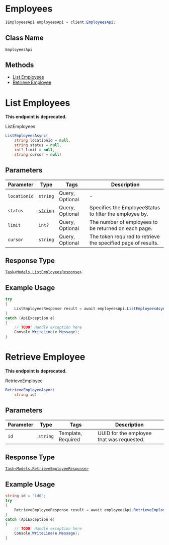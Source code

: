 # Employees

```csharp
IEmployeesApi employeesApi = client.EmployeesApi;
```

## Class Name

`EmployeesApi`

## Methods

* [List Employees](../../doc/api/employees.md#list-employees)
* [Retrieve Employee](../../doc/api/employees.md#retrieve-employee)


# List Employees

**This endpoint is deprecated.**

ListEmployees

```csharp
ListEmployeesAsync(
    string locationId = null,
    string status = null,
    int? limit = null,
    string cursor = null)
```

## Parameters

| Parameter | Type | Tags | Description |
|  --- | --- | --- | --- |
| `locationId` | `string` | Query, Optional | - |
| `status` | [`string`](../../doc/models/employee-status.md) | Query, Optional | Specifies the EmployeeStatus to filter the employee by. |
| `limit` | `int?` | Query, Optional | The number of employees to be returned on each page. |
| `cursor` | `string` | Query, Optional | The token required to retrieve the specified page of results. |

## Response Type

[`Task<Models.ListEmployeesResponse>`](../../doc/models/list-employees-response.md)

## Example Usage

```csharp
try
{
    ListEmployeesResponse result = await employeesApi.ListEmployeesAsync(null, null, null, null);
}
catch (ApiException e)
{
    // TODO: Handle exception here
    Console.WriteLine(e.Message);
}
```


# Retrieve Employee

**This endpoint is deprecated.**

RetrieveEmployee

```csharp
RetrieveEmployeeAsync(
    string id)
```

## Parameters

| Parameter | Type | Tags | Description |
|  --- | --- | --- | --- |
| `id` | `string` | Template, Required | UUID for the employee that was requested. |

## Response Type

[`Task<Models.RetrieveEmployeeResponse>`](../../doc/models/retrieve-employee-response.md)

## Example Usage

```csharp
string id = "id0";
try
{
    RetrieveEmployeeResponse result = await employeesApi.RetrieveEmployeeAsync(id);
}
catch (ApiException e)
{
    // TODO: Handle exception here
    Console.WriteLine(e.Message);
}
```

